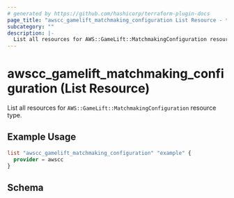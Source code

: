 ```yaml
---
# generated by https://github.com/hashicorp/terraform-plugin-docs
page_title: "awscc_gamelift_matchmaking_configuration List Resource - terraform-provider-awscc"
subcategory: ""
description: |-
  List all resources for AWS::GameLift::MatchmakingConfiguration resource type.
---
```


# awscc_gamelift_matchmaking_configuration (List Resource)

List all resources for `AWS::GameLift::MatchmakingConfiguration` resource type.

## Example Usage

```terraform
list "awscc_gamelift_matchmaking_configuration" "example" {
  provider = awscc
}
```

<!-- schema generated by tfplugindocs -->
## Schema
